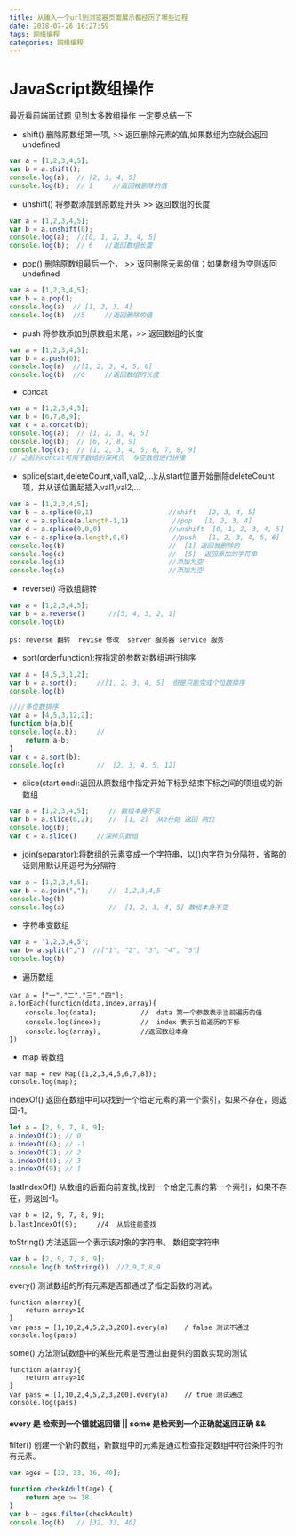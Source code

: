 ```yaml
---
title: 从输入一个url到浏览器页面展示都经历了哪些过程
date: 2018-07-26 16:27:59
tags: 网络编程
categories: 网络编程
---
```


# JavaScript数组操作

 最近看前端面试题 见到太多数组操作 一定要总结一下

- shift()  删除原数组第一项,  >> 返回删除元素的值,如果数组为空就会返回undefined

```javascript
var a = [1,2,3,4,5];
var b = a.shift();
console.log(a);  // [2, 3, 4, 5]  
console.log(b);  // 1     //返回被删除的值
```

- unshift()  将参数添加到原数组开头   >>  返回数组的长度

```JavaScript
var a = [1,2,3,4,5];
var b = a.unshift(0);
console.log(a);  //[0, 1, 2, 3, 4, 5]
console.log(b);  // 6   //返回数组长度
```

- pop()   删除原数组最后一个，  >>  返回删除元素的值；如果数组为空则返回undefined 

```JavaScript
var a = [1,2,3,4,5];
var b = a.pop();
console.log(a)  // [1, 2, 3, 4]
console.log(b)  //5     //返回删除的值
```

- push  将参数添加到原数组末尾，>>  返回数组的长度 

```javascript
var a = [1,2,3,4,5];
var b = a.push(0);
console.log(a)  //[1, 2, 3, 4, 5, 0] 
console.log(b)  //6     //返回数组的长度
```

- concat  

```javascript
var a = [1,2,3,4,5];
var b = [6,7,8,9];
var c = a.concat(b);
console.log(a);  // [1, 2, 3, 4, 5]
console.log(b);  // [6, 7, 8, 9]
console.log(c);  // [1, 2, 3, 4, 5, 6, 7, 8, 9]
// 之前的concat可用于数组的深拷贝  与空数组进行拼接
```

- splice(start,deleteCount,val1,val2,...):从start位置开始删除deleteCount项，并从该位置起插入val1,val2,... 

```javascript
var a = [1,2,3,4,5];
var b = a.splice(0,1) 					//shift   [2, 3, 4, 5]  
var c = a.splice(a.length-1,1) 			 //pop   [1, 2, 3, 4]
var d = a.splice(0,0,0)  				//unshift  [0, 1, 2, 3, 4, 5]  0开始删除0个 添加 0
var e = a.splice(a.length,0,6)  		 //push   [1, 2, 3, 4, 5, 6]
console.log(b)     					    //  [1] 返回被删除的
console.log(c)    					    //  [5]  返回添加的字符串
console.log(a)     					    //添加为空
console.log(a)     						//添加为空

```

- reverse()   将数组翻转


```JavaScript
var a = [1,2,3,4,5];
var b = a.reverse()      //[5, 4, 3, 2, 1]  
console.log(b)
```

`ps: reverse 翻转  revise 修改  server 服务器 service 服务  `

- sort(orderfunction):按指定的参数对数组进行排序 

```javascript
var a = [4,5,3,1,2];   
var b = a.sort();     //[1, 2, 3, 4, 5]  但是只能完成个位数排序 
console.log(b)

////多位数排序
var a = [4,5,3,12,2]; 
function b(a,b){
console.log(a,b);     //  
	return a-b;
}
var c = a.sort(b);
console.log(c)        //  [2, 3, 4, 5, 12]
```

- slice(start,end):返回从原数组中指定开始下标到结束下标之间的项组成的新数组 

```javascript
var a = [1,2,3,4,5];     // 数组本身不变
var b = a.slice(0,2);    //  [1, 2]  从0开始 返回 两位  
console.log(b);
var c = a.slice()     //深拷贝数组
```

- join(separator):将数组的元素变成一个字符串，以()内字符为分隔符，省略的话则用默认用逗号为分隔符 

```JavaScript
var a = [1,2,3,4,5];  
var b = a.join(",");     //  1,2,3,4,5
console.log(b)  
console.log(a)           //  [1, 2, 3, 4, 5] 数组本身不变
```

- 字符串变数组

```JavaScript
var a = '1,2,3,4,5';
var b= a.split(",")  //["1", "2", "3", "4", "5"]
console.log(b)
```

- 遍历数组

```
var a = ["一","二","三","四"];
a.forEach(function(data,index,array){
    console.log(data);           //  data 第一个参数表示当前遍历的值
    console.log(index);          //  index 表示当前遍历的下标
    console.log(array);          //返回数组本身
})
```

- map 转数组

```
var map = new Map([1,2,3,4,5,6,7,8]);
console.log(map);
```

indexOf()  返回在数组中可以找到一个给定元素的第一个索引，如果不存在，则返回-1。

```javascript
let a = [2, 9, 7, 8, 9]; 
a.indexOf(2); // 0 
a.indexOf(6); // -1
a.indexOf(7); // 2
a.indexOf(8); // 3
a.indexOf(9); // 1
```

lastIndexOf()  从数组的后面向前查找,找到一个给定元素的第一个索引，如果不存在，则返回-1。

```
var b = [2, 9, 7, 8, 9]; 
b.lastIndexOf(9);     //4  从后往前查找
```

toString()  方法返回一个表示该对象的字符串。  数组变字符串

```JavaScript
var b = [2, 9, 7, 8, 9]; 
console.log(b.toString())  //2,9,7,8,9
```

every() 测试数组的所有元素是否都通过了指定函数的测试。

```
function a(array){
    return array>10
}
var pass = [1,10,2,4,5,2,3,200].every(a)    / false 测试不通过
console.log(pass)
```

some() 方法测试数组中的某些元素是否通过由提供的函数实现的测试

```
function a(array){
    return array>10
}
var pass = [1,10,2,4,5,2,3,200].every(a)    // true 测试通过
console.log(pass)
```

#### every 是 检索到一个错就返回错 ||     some 是检索到一个正确就返回正确  &&

filter() 创建一个新的数组，新数组中的元素是通过检查指定数组中符合条件的所有元素。

```javascript
var ages = [32, 33, 16, 40];

function checkAdult(age) {
    return age >= 18
}
var b = ages.filter(checkAdult)
console.log(b)   // [32, 33, 40]
```










